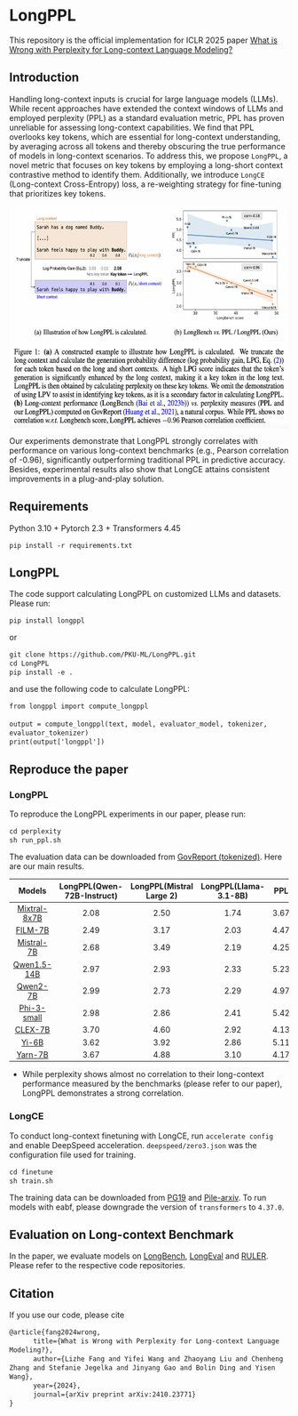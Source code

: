# LongPPL

This repository is the official implementation for ICLR 2025 paper [What is Wrong with Perplexity for Long-context Language Modeling?](https://arxiv.org/abs/2410.23771)

## Introduction

Handling long-context inputs is crucial for large language models (LLMs). While recent approaches have extended the context windows of LLMs and employed perplexity (PPL) as a standard evaluation metric, PPL has proven unreliable for assessing long-context capabilities. We find that PPL overlooks key tokens, which are essential for long-context understanding, by averaging across all tokens and thereby obscuring the true performance of models in long-context scenarios. To address this, we propose `LongPPL`, a novel metric that focuses on key tokens by employing a long-short context contrastive method to identify them. Additionally, we introduce `LongCE` (Long-context Cross-Entropy) loss, a re-weighting strategy for fine-tuning that prioritizes key tokens.

<div align="center">    
    <img src="longppl.png" width = "600" height = "400" alt="LongPPL" align=center />
</div>

Our experiments demonstrate that LongPPL strongly correlates with performance on various long-context benchmarks (e.g., Pearson correlation of -0.96), significantly outperforming traditional PPL in predictive accuracy. Besides, experimental results also show that LongCE attains consistent improvements in a plug-and-play solution.

## Requirements
Python 3.10 + Pytorch 2.3 + Transformers 4.45

```
pip install -r requirements.txt
```

## LongPPL
The code support calculating LongPPL on customized LLMs and datasets. Please run:
```
pip install longppl
```
or 
```
git clone https://github.com/PKU-ML/LongPPL.git
cd LongPPL
pip install -e .
```

and use the following code to calculate LongPPL:

```
from longppl import compute_longppl

output = compute_longppl(text, model, evaluator_model, tokenizer, evaluator_tokenizer)
print(output['longppl'])
```

## Reproduce the paper
### LongPPL
To reproduce the LongPPL experiments in our paper, please run:
```
cd perplexity
sh run_ppl.sh
```
The evaluation data can be downloaded from [GovReport (tokenized)](https://huggingface.co/datasets/emozilla/govreport-test-tokenized). Here are our main results.

|Models|LongPPL(Qwen-72B-Instruct)|LongPPL(Mistral Large 2)|LongPPL(Llama-3.1-8B)|PPL|
|:---:|:---:|:---:|:---:|:---:|
|[Mixtral-8x7B](https://huggingface.co/mistralai/Mixtral-8x7B-Instruct-v0.1)|2.08|2.50|1.74|3.67|
|[FILM-7B](https://huggingface.co/In2Training/FILM-7B)|2.49|3.17|2.03|4.47|
|[Mistral-7B](https://huggingface.co/mistralai/Mistral-7B-Instruct-v0.2)|2.68|3.49|2.19|4.25|
|[Qwen1.5-14B](https://huggingface.co/Qwen/Qwen1.5-14B)|2.97|2.93|2.33|5.23|
|[Qwen2-7B](https://huggingface.co/Qwen/Qwen2-7B)|2.99|2.73|2.29|4.97|
|[Phi-3-small](https://huggingface.co/microsoft/Phi-3-small-128k-instruct)|2.98|2.86|2.41|5.42|
|[CLEX-7B](https://huggingface.co/DAMO-NLP-SG/CLEX-LLaMA-2-7B-64K)|3.70|4.60|2.92|4.13|
|[Yi-6B](https://huggingface.co/01-ai/Yi-6B-200K)|3.62|3.92|2.86|5.11|
|[Yarn-7B](https://huggingface.co/NousResearch/Yarn-Mistral-7b-128k)|3.67|4.88|3.10|4.17|

- While perplexity shows almost no correlation to their long-context performance measured by the benchmarks (please refer to our paper), LongPPL demonstrates a strong correlation.

### LongCE
To conduct long-context finetuning with LongCE, run `accelerate config` and enable DeepSpeed acceleration. `deepspeed/zero3.json` was the configuration file used for training. 
```
cd finetune
sh train.sh
```
The training data can be downloaded from [PG19](https://huggingface.co/datasets/emozilla/pg19) and [Pile-arxiv](https://huggingface.co/datasets/suolyer/pile_arxiv).
To run models with eabf, please downgrade the version of `transformers` to `4.37.0`.

## Evaluation on Long-context Benchmark
In the paper, we evaluate models on [LongBench](https://github.com/THUDM/LongBench), [LongEval](https://github.com/DachengLi1/LongChat) and [RULER](https://github.com/nvtransfer/RULER). Please refer to the respective code repositories.

## Citation
If you use our code, please cite
```
@article{fang2024wrong,
      title={What is Wrong with Perplexity for Long-context Language Modeling?}, 
      author={Lizhe Fang and Yifei Wang and Zhaoyang Liu and Chenheng Zhang and Stefanie Jegelka and Jinyang Gao and Bolin Ding and Yisen Wang},
      year={2024},
      journal={arXiv preprint arXiv:2410.23771}
}
```
